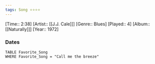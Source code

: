 ```yaml
---
tags: Song ⭐⭐⭐⭐ 
---
```

[Time:: 2:38]
[Artist:: [[J.J. Cale]]]
[Genre:: Blues]
[Played:: 4]
[Album:: [[Naturally]]]
[Year:: 1972]
### Dates
````dataview
TABLE Favorite_Song
WHERE Favorite_Song = "Call me the breeze"
````